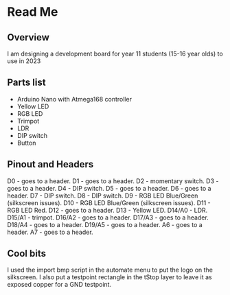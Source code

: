 # Read Me

## Overview
I am designing a development board for year 11 students (15-16 year olds) to use in 2023

## Parts list
- Arduino Nano with Atmega168 controller 
- Yellow LED
- RGB LED
- Trimpot
- LDR
- DIP switch
- Button

## Pinout and Headers
D0 - goes to a header.
D1 - goes to a header.
D2 - momentary switch.
D3 - goes to a header.
D4 - DIP switch.
D5 - goes to a header.
D6 - goes to a header.
D7 - DIP switch.
D8 - DIP switch.
D9 - RGB LED Blue/Green (silkscreen issues).
D10 - RGB LED Blue/Green (silkscreen issues).
D11 - RGB LED Red.
D12 - goes to a header.
D13 - Yellow LED.
D14/A0 - LDR.
D15/A1 - trimpot.
D16/A2 - goes to a header.
D17/A3 - goes to a header.
D18/A4 - goes to a header.
D19/A5 - goes to a header.
A6 - goes to a header.
A7 - goes to a header.

## Cool bits
I used the import bmp script in the automate menu to put the logo on the silkscreen. 
I also put a testpoint rectangle in the tStop layer to leave it as exposed copper for a GND testpoint.
